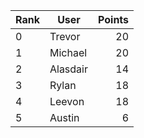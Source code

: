 | Rank | User | Points |
| :--- | ---- | -----: |
| 0 | Trevor | 20 |
| 1 | Michael | 20 |
| 2 | Alasdair | 14 |
| 3 | Rylan | 18 |
| 4 | Leevon | 18 |
| 5 | Austin | 6 |
